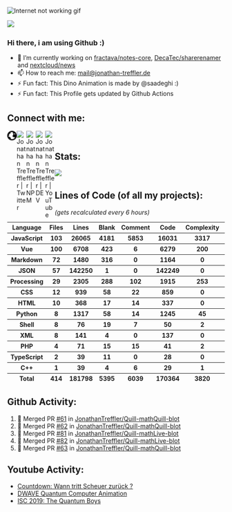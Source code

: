 ![Internet not working gif](https://github.com/saadeghi/saadeghi/raw/master/dino.gif)

![](https://gpvc.arturio.dev/JonathanTreffler)

### Hi there, i am using Github :)

- 🔭 I’m currently working on [fractava/notes-core](https://github.com/fractava/notes-core), [DecaTec/sharerenamer](https://github.com/DecaTec/sharerenamer) and [nextcloud/news](https://github.com/nextcloud/news)
- 📫 How to reach me: mail@jonathan-treffler.de
- ⚡ Fun fact: This Dino Animation is made by @saadeghi :)
- ⚡ Fun fact: This Profile gets updated by Github Actions

## Connect with me:

[<img align="left" alt="jonathan-treffler.de" width="22px" src="https://raw.githubusercontent.com/iconic/open-iconic/master/svg/globe.svg" />](https://jonathan-treffler.de)
[<img align="left" alt="Jonathan Treffler | Twitter" width="22px" src="https://cdn.jsdelivr.net/npm/simple-icons@v3/icons/twitter.svg" />](https://twitter.com/treffler_j)
[<img align="left" alt="Jonathan Treffler | NPM" width="22px" src="https://cdn.jsdelivr.net/npm/simple-icons@v3/icons/npm.svg" />](https://www.npmjs.com/~jonathan_treffler)
[<img align="left" alt="Jonathan Treffler | DEV" width="22px" src="https://cdn.jsdelivr.net/npm/simple-icons@v3/icons/dev-dot-to.svg" />](https://dev.to/jonathantreffler)
[<img align="left" alt="Jonathan Treffler | YouTube" width="22px" src="https://cdn.jsdelivr.net/npm/simple-icons@v3/icons/youtube.svg" />](https://www.youtube.com/channel/UCeNkM_i1i9_Ver9njtxLAqw)

<br>

## Stats:
![](https://github-readme-stats.vercel.app/api?username=JonathanTreffler&show_icons=true&include_all_commits=true&hide_title=true)

## Lines of Code (of all my projects):
*(gets recalculated every 6 hours)*
<!-- /start_scc/ -->
<table id="scc-table">
	<thead><tr>
		<th>Language</th>
		<th>Files</th>
		<th>Lines</th>
		<th>Blank</th>
		<th>Comment</th>
		<th>Code</th>
		<th>Complexity</th>
		<th>Bytes</th>
	</tr></thead>
	<tbody><tr>
		<th>JavaScript</th>
		<th>103</th>
		<th>26065</th>
		<th>4181</th>
		<th>5853</th>
		<th>16031</th>
		<th>3317</th>
		<th>1238950</th>
	</tr><tr>
		<th>Vue</th>
		<th>100</th>
		<th>6708</th>
		<th>423</th>
		<th>6</th>
		<th>6279</th>
		<th>200</th>
		<th>167864</th>
	</tr><tr>
		<th>Markdown</th>
		<th>72</th>
		<th>1480</th>
		<th>316</th>
		<th>0</th>
		<th>1164</th>
		<th>0</th>
		<th>63273</th>
	</tr><tr>
		<th>JSON</th>
		<th>57</th>
		<th>142250</th>
		<th>1</th>
		<th>0</th>
		<th>142249</th>
		<th>0</th>
		<th>5737717</th>
	</tr><tr>
		<th>Processing</th>
		<th>29</th>
		<th>2305</th>
		<th>288</th>
		<th>102</th>
		<th>1915</th>
		<th>253</th>
		<th>56063</th>
	</tr><tr>
		<th>CSS</th>
		<th>12</th>
		<th>939</th>
		<th>58</th>
		<th>22</th>
		<th>859</th>
		<th>0</th>
		<th>35924</th>
	</tr><tr>
		<th>HTML</th>
		<th>10</th>
		<th>368</th>
		<th>17</th>
		<th>14</th>
		<th>337</th>
		<th>0</th>
		<th>21708</th>
	</tr><tr>
		<th>Python</th>
		<th>8</th>
		<th>1317</th>
		<th>58</th>
		<th>14</th>
		<th>1245</th>
		<th>45</th>
		<th>64228</th>
	</tr><tr>
		<th>Shell</th>
		<th>8</th>
		<th>76</th>
		<th>19</th>
		<th>7</th>
		<th>50</th>
		<th>2</th>
		<th>1297</th>
	</tr><tr>
		<th>XML</th>
		<th>8</th>
		<th>141</th>
		<th>4</th>
		<th>0</th>
		<th>137</th>
		<th>0</th>
		<th>4968</th>
	</tr><tr>
		<th>PHP</th>
		<th>4</th>
		<th>71</th>
		<th>15</th>
		<th>15</th>
		<th>41</th>
		<th>2</th>
		<th>1934</th>
	</tr><tr>
		<th>TypeScript</th>
		<th>2</th>
		<th>39</th>
		<th>11</th>
		<th>0</th>
		<th>28</th>
		<th>0</th>
		<th>945</th>
	</tr><tr>
		<th>C++</th>
		<th>1</th>
		<th>39</th>
		<th>4</th>
		<th>6</th>
		<th>29</th>
		<th>1</th>
		<th>722</th>
	</tr></tbody>
	<tfoot><tr>
		<th>Total</th>
		<th>414</th>
		<th>181798</th>
		<th>5395</th>
		<th>6039</th>
		<th>170364</th>
		<th>3820</th>
    	<th>7395593</th>
	</tr></tfoot>
	</table>
<!-- /end_scc/ -->

## Github Activity:
<!--START_SECTION:activity-->
1. 🎉 Merged PR [#61](https://github.com/JonathanTreffler/Quill-mathQuill-blot/pull/61) in [JonathanTreffler/Quill-mathQuill-blot](https://github.com/JonathanTreffler/Quill-mathQuill-blot)
2. 🎉 Merged PR [#62](https://github.com/JonathanTreffler/Quill-mathQuill-blot/pull/62) in [JonathanTreffler/Quill-mathQuill-blot](https://github.com/JonathanTreffler/Quill-mathQuill-blot)
3. 🎉 Merged PR [#81](https://github.com/JonathanTreffler/Quill-mathLive-blot/pull/81) in [JonathanTreffler/Quill-mathLive-blot](https://github.com/JonathanTreffler/Quill-mathLive-blot)
4. 🎉 Merged PR [#82](https://github.com/JonathanTreffler/Quill-mathLive-blot/pull/82) in [JonathanTreffler/Quill-mathLive-blot](https://github.com/JonathanTreffler/Quill-mathLive-blot)
5. 🎉 Merged PR [#63](https://github.com/JonathanTreffler/Quill-mathQuill-blot/pull/63) in [JonathanTreffler/Quill-mathQuill-blot](https://github.com/JonathanTreffler/Quill-mathQuill-blot)
<!--END_SECTION:activity-->

## Youtube Activity:
<!-- YOUTUBE:START -->
- [Countdown: Wann tritt Scheuer zurück ?](https://www.youtube.com/watch?v=OvEQBAlHRs4)
- [DWAVE Quantum Computer Animation](https://www.youtube.com/watch?v=AcO8yO35ci8)
- [ISC 2019: The Quantum Boys](https://www.youtube.com/watch?v=aM_pAA9FdYY)
<!-- YOUTUBE:END -->
